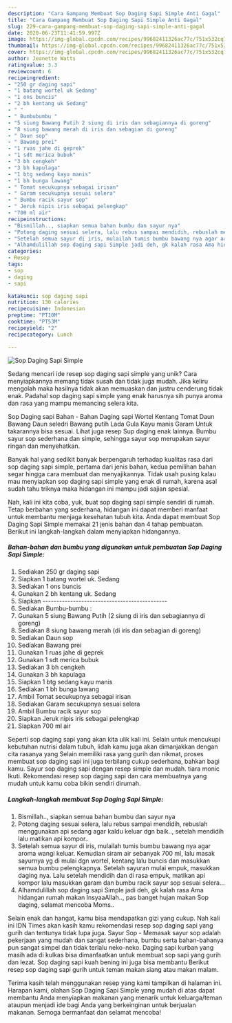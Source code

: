 ```yaml
---
description: "Cara Gampang Membuat Sop Daging Sapi Simple Anti Gagal"
title: "Cara Gampang Membuat Sop Daging Sapi Simple Anti Gagal"
slug: 229-cara-gampang-membuat-sop-daging-sapi-simple-anti-gagal
date: 2020-06-23T11:41:59.997Z
image: https://img-global.cpcdn.com/recipes/99682411326ac77c/751x532cq70/sop-daging-sapi-simple-foto-resep-utama.jpg
thumbnail: https://img-global.cpcdn.com/recipes/99682411326ac77c/751x532cq70/sop-daging-sapi-simple-foto-resep-utama.jpg
cover: https://img-global.cpcdn.com/recipes/99682411326ac77c/751x532cq70/sop-daging-sapi-simple-foto-resep-utama.jpg
author: Jeanette Watts
ratingvalue: 3.3
reviewcount: 6
recipeingredient:
- "250 gr daging sapi"
- "1 batang wortel uk Sedang"
- "1 ons buncis"
- "2 bh kentang uk Sedang"
- " "
- " Bumbubumbu "
- "5 siung Bawang Putih 2 siung di iris dan sebagiannya di goreng"
- "8 siung bawang merah di iris dan sebagian di goreng"
- " Daun sop"
- " Bawang prei"
- "1 ruas jahe di geprek"
- "1 sdt merica bubuk"
- "3 bh cengkeh"
- "3 bh kapulaga"
- "1 btg sedang kayu manis"
- "1 bh bunga lawang"
- " Tomat secukupnya sebagai irisan"
- " Garam secukupnya sesuai selera"
- " Bumbu racik sayur sop"
- " Jeruk nipis iris sebagai pelengkap"
- "700 ml air"
recipeinstructions:
- "Bismillah.., siapkan semua bahan bumbu dan sayur nya"
- "Potong daging sesuai selera, lalu rebus sampai mendidih, rebuslah menggunakan api sedang agar kaldu keluar dgn baik.., setelah mendidih lalu matikan api kompor.."
- "Setelah semua sayur di iris, mulailah tumis bumbu bawang nya agar aroma wangi keluar. Kemudian siram air sebanyak 700 ml, lalu masak sayurnya yg di mulai dgn wortel, kentang lalu buncis dan masukkan semua bumbu pelengkapnya. Setelah sayuran mulai empuk, masukkan daging nya. Lalu setelah mendidih dan di rasa empuk, matikan api kompor lalu masukkan garam dan bumbu racik sayur sop sesuai selera..."
- "Alhamdulillah sop daging sapi Simple jadi deh, gk kalah rasa Ama hidangan rumah makan InsyaaAllah.., pas banget hujan makan Sop daging, selamat mencoba Moms.."
categories:
- Resep
tags:
- sop
- daging
- sapi

katakunci: sop daging sapi 
nutrition: 130 calories
recipecuisine: Indonesian
preptime: "PT10M"
cooktime: "PT53M"
recipeyield: "2"
recipecategory: Lunch

---
```



![Sop Daging Sapi Simple](https://img-global.cpcdn.com/recipes/99682411326ac77c/751x532cq70/sop-daging-sapi-simple-foto-resep-utama.jpg)

Sedang mencari ide resep sop daging sapi simple yang unik? Cara menyiapkannya memang tidak susah dan tidak juga mudah. Jika keliru mengolah maka hasilnya tidak akan memuaskan dan justru cenderung tidak enak. Padahal sop daging sapi simple yang enak harusnya sih punya aroma dan rasa yang mampu memancing selera kita.

Sop Daging sapi Bahan - Bahan Daging sapi Wortel Kentang Tomat Daun Bawang Daun seledri Bawang putih Lada Gula Kayu manis Garam Untuk takarannya bisa sesuai. Lihat juga resep Sup daging enak lainnya. Bumbu sayur sop sederhana dan simple, sehingga sayur sop merupakan sayur ringan dan menyehatkan.

Banyak hal yang sedikit banyak berpengaruh terhadap kualitas rasa dari sop daging sapi simple, pertama dari jenis bahan, kedua pemilihan bahan segar hingga cara membuat dan menyajikannya. Tidak usah pusing kalau mau menyiapkan sop daging sapi simple yang enak di rumah, karena asal sudah tahu triknya maka hidangan ini mampu jadi sajian spesial.


Nah, kali ini kita coba, yuk, buat sop daging sapi simple sendiri di rumah. Tetap berbahan yang sederhana, hidangan ini dapat memberi manfaat untuk membantu menjaga kesehatan tubuh kita. Anda dapat membuat Sop Daging Sapi Simple memakai 21 jenis bahan dan 4 tahap pembuatan. Berikut ini langkah-langkah dalam menyiapkan hidangannya.

<!--inarticleads1-->

##### Bahan-bahan dan bumbu yang digunakan untuk pembuatan Sop Daging Sapi Simple:

1. Sediakan 250 gr daging sapi
1. Siapkan 1 batang wortel uk. Sedang
1. Sediakan 1 ons buncis
1. Gunakan 2 bh kentang uk. Sedang
1. Siapkan  ---------------------------------------------
1. Sediakan  Bumbu-bumbu :
1. Gunakan 5 siung Bawang Putih (2 siung di iris dan sebagiannya di goreng)
1. Sediakan 8 siung bawang merah (di iris dan sebagian di goreng)
1. Sediakan  Daun sop
1. Sediakan  Bawang prei
1. Gunakan 1 ruas jahe di geprek
1. Gunakan 1 sdt merica bubuk
1. Sediakan 3 bh cengkeh
1. Gunakan 3 bh kapulaga
1. Siapkan 1 btg sedang kayu manis
1. Sediakan 1 bh bunga lawang
1. Ambil  Tomat secukupnya sebagai irisan
1. Sediakan  Garam secukupnya sesuai selera
1. Ambil  Bumbu racik sayur sop
1. Siapkan  Jeruk nipis iris sebagai pelengkap
1. Siapkan 700 ml air


Seperti sop daging sapi yang akan kita ulik kali ini. Selain untuk mencukupi kebutuhan nutrisi dalam tubuh, lidah kamu juga akan dimanjakkan dengan cita rasanya yang Selain memiliki rasa yang gurih dan nikmat, proses membuat sop daging sapi ini juga terbilang cukup sederhana, bahkan bagi kamu. Sayur sop daging sapi dengan resep simple dan mudah. tiara monic Ikuti. Rekomendasi resep sop daging sapi dan cara membuatnya yang mudah untuk kamu coba bikin sendiri dirumah. 

<!--inarticleads2-->

##### Langkah-langkah membuat Sop Daging Sapi Simple:

1. Bismillah.., siapkan semua bahan bumbu dan sayur nya
1. Potong daging sesuai selera, lalu rebus sampai mendidih, rebuslah menggunakan api sedang agar kaldu keluar dgn baik.., setelah mendidih lalu matikan api kompor..
1. Setelah semua sayur di iris, mulailah tumis bumbu bawang nya agar aroma wangi keluar. Kemudian siram air sebanyak 700 ml, lalu masak sayurnya yg di mulai dgn wortel, kentang lalu buncis dan masukkan semua bumbu pelengkapnya. Setelah sayuran mulai empuk, masukkan daging nya. Lalu setelah mendidih dan di rasa empuk, matikan api kompor lalu masukkan garam dan bumbu racik sayur sop sesuai selera...
1. Alhamdulillah sop daging sapi Simple jadi deh, gk kalah rasa Ama hidangan rumah makan InsyaaAllah.., pas banget hujan makan Sop daging, selamat mencoba Moms..


Selain enak dan hangat, kamu bisa mendapatkan gizi yang cukup. Nah kali ini IDN Times akan kasih kamu rekomendasi resep sop daging sapi yang gurih dan tentunya tidak lupa juga. Sayur Sop - Memasak sayur sop adalah pekerjaan yang mudah dan sangat sederhana, bumbu serta bahan-bahanya pun sangat simpel dan tidak terlalu neko-neko. Daging sapi kurban yang masih ada di kulkas bisa dimanfaatkan untuk membuat sop sapi yang gurih dan lezat. Sop daging sapi kuah bening ini juga bisa membantu Berikut resep sop daging sapi gurih untuk teman makan siang atau makan malam. 

Terima kasih telah menggunakan resep yang kami tampilkan di halaman ini. Harapan kami, olahan Sop Daging Sapi Simple yang mudah di atas dapat membantu Anda menyiapkan makanan yang menarik untuk keluarga/teman ataupun menjadi ide bagi Anda yang berkeinginan untuk berjualan makanan. Semoga bermanfaat dan selamat mencoba!

